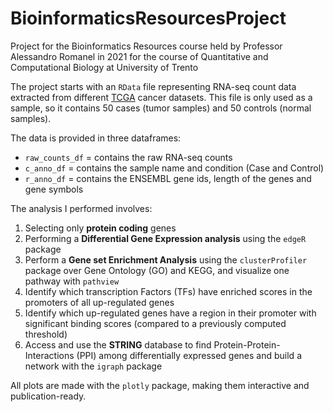 # BioinformaticsResourcesProject
Project for the Bioinformatics Resources course held by Professor Alessandro Romanel in 2021 for the course of Quantitative and Computational Biology at University of Trento

The project starts with an `RData` file representing RNA-seq count data extracted from different [TCGA](https://www.cancer.gov/about-nci/organization/ccg/research/structural-genomics/tcga) cancer datasets. This file is only used as a sample, so it contains 50 cases (tumor samples) and 50 controls (normal samples).

The data is provided in three dataframes:
 - `raw_counts_df` = contains the raw RNA-seq counts
 - `c_anno_df` = contains the sample name and condition (Case and Control)
 - `r_anno_df` = contains the ENSEMBL gene ids, length of the genes and gene symbols


The analysis I performed involves:
 1. Selecting only **protein coding** genes
 2. Performing a **Differential Gene Expression analysis** using the `edgeR` package
 3. Perform a **Gene set Enrichment Analysis** using the `clusterProfiler` package over Gene Ontology (GO) and KEGG, and visualize one pathway with `pathview`
 4. Identify which transcription Factors (TFs) have enriched scores in the promoters of all up-regulated genes
 5. Identify which up-regulated genes have a region in their promoter with significant binding scores (compared to a previously computed threshold)
 6. Access and use the **STRING** database to find Protein-Protein-Interactions (PPI) among differentially expressed genes and build a network with the `igraph` package


All plots are made with the `plotly` package, making them interactive and publication-ready.
